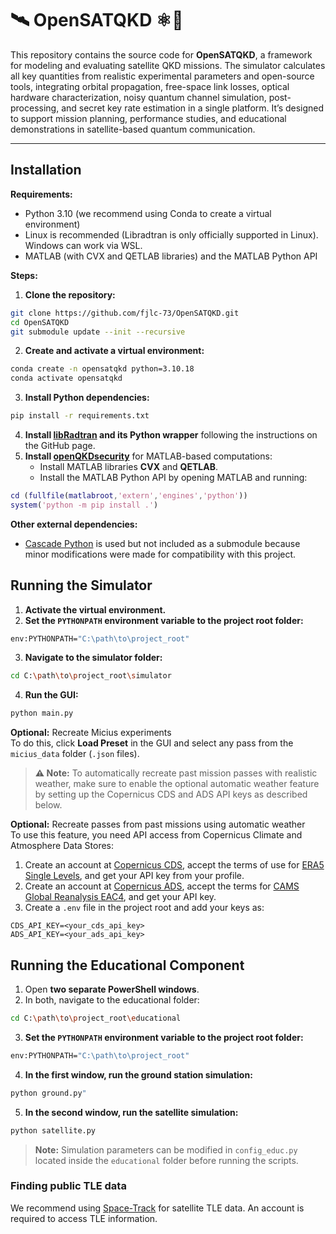# 🛰️ OpenSATQKD ⚛️🔑

This repository contains the source code for **OpenSATQKD**, a framework for modeling and evaluating satellite QKD missions. The simulator calculates all key quantities from realistic experimental parameters and open-source tools, integrating orbital propagation, free-space link losses, optical hardware characterization, noisy quantum channel simulation, post-processing, and secret key rate estimation in a single platform. It’s designed to support mission planning, performance studies, and educational demonstrations in satellite-based quantum communication.

---

## Installation

**Requirements:**

- Python 3.10 (we recommend using Conda to create a virtual environment)
- Linux is recommended (Libradtran is only officially supported in Linux). Windows can work via WSL.
- MATLAB (with CVX and QETLAB libraries) and the MATLAB Python API

**Steps:**

1. **Clone the repository:**
```bash
git clone https://github.com/fjlc-73/OpenSATQKD.git
cd OpenSATQKD
git submodule update --init --recursive
```
2. **Create and activate a virtual environment:**
 ```bash
conda create -n opensatqkd python=3.10.18
conda activate opensatqkd
```
3. **Install Python dependencies:**
```bash
pip install -r requirements.txt
```
4. **Install [libRadtran](https://github.com/LSSTDESC/libradtranpy) and its Python wrapper** following the instructions on the GitHub page.
5. **Install [openQKDsecurity](https://github.com/Optical-Quantum-Communication-Theory/openQKDsecurity)** for MATLAB-based computations:
   - Install MATLAB libraries **CVX** and **QETLAB**.
   - Install the MATLAB Python API by opening MATLAB and running:
```matlab
cd (fullfile(matlabroot,'extern','engines','python'))
system('python -m pip install .')
```
**Other external dependencies:**
   - [Cascade Python](https://github.com/brunorijsman/cascade-python) is used but not included as a submodule because minor modifications were made for compatibility with this project.
  

## Running the Simulator

1. **Activate the virtual environment.**
2. **Set the `PYTHONPATH` environment variable to the project root folder:**
```bash
env:PYTHONPATH="C:\path\to\project_root"
```
3. **Navigate to the simulator folder:**
```bash
cd C:\path\to\project_root\simulator
```
4. **Run the GUI:**
```bash
python main.py
```
**Optional:** Recreate Micius experiments  
To do this, click **Load Preset** in the GUI and select any pass from the `micius_data` folder (`.json` files).
> **⚠️ Note:** To automatically recreate past mission passes with realistic weather, make sure to enable the optional automatic weather feature by setting up the Copernicus CDS and ADS API keys as described below.
> 
**Optional:** Recreate passes from past missions using automatic weather  
To use this feature, you need API access from Copernicus Climate and Atmosphere Data Stores:

1. Create an account at [Copernicus CDS](https://cds.climate.copernicus.eu/), accept the terms of use for [ERA5 Single Levels](https://cds.climate.copernicus.eu/datasets/reanalysis-era5-single-levels?tab=download), and get your API key from your profile.  
2. Create an account at [Copernicus ADS](https://ads.atmosphere.copernicus.eu/), accept the terms for [CAMS Global Reanalysis EAC4](https://ads.atmosphere.copernicus.eu/datasets/cams-global-reanalysis-eac4?tab=download), and get your API key.  
3. Create a `.env` file in the project root and add your keys as:
```text
CDS_API_KEY=<your_cds_api_key>
ADS_API_KEY=<your_ads_api_key>
```


## Running the Educational Component

1. Open **two separate PowerShell windows**.
2. In both, navigate to the educational folder:
```bash
cd C:\path\to\project_root\educational
```
3. **Set the `PYTHONPATH` environment variable to the project root folder:**
```bash
env:PYTHONPATH="C:\path\to\project_root"
```
4. **In the first window, run the ground station simulation:**
```bash
python ground.py"
```
5. **In the second window, run the satellite simulation:**
```bash
python satellite.py
```
> **Note:** Simulation parameters can be modified in `config_educ.py` located inside the `educational` folder before running the scripts.

### Finding public TLE data
We recommend using [Space-Track](https://www.space-track.org) for satellite TLE data. An account is required to access TLE information.


